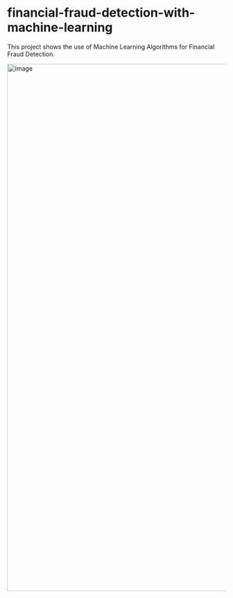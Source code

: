 # financial-fraud-detection-with-machine-learning
This project shows the use of Machine Learning Algorithms for Financial Fraud Detection.

<img width="1216" alt="image" src="https://github.com/soulsuv/financial-fraud-detection-with-machine-learning/assets/104909285/1a65bb65-12c2-45f8-a7f6-5f6f119c8323">
